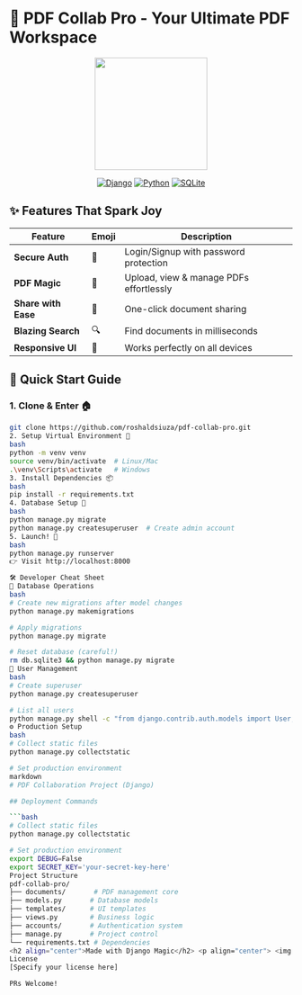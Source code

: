# 🚀 PDF Collab Pro - Your Ultimate PDF Workspace

<div align="center">
  <img src="https://media.giphy.com/media/v1.Y2lkPTc5MGI3NjExcDZ1dG1zZ3J1Z2R4bWQ0bWJ2Z2N6dWx5Z2JtY3BmcGZ6eGZ0eCZlcD12MV9pbnRlcm5hbF9naWZfYnlfaWQmY3Q9Zw/xT5LMHxhOfscxPfIfm/giphy.gif" width="200">
  
  [![Django](https://img.shields.io/badge/Django-3.2.18-green?style=for-the-badge&logo=django)](https://www.djangoproject.com/)
  [![Python](https://img.shields.io/badge/Python-3.11-blue?style=for-the-badge&logo=python)](https://www.python.org/)
  [![SQLite](https://img.shields.io/badge/SQLite-3.0-lightgrey?style=for-the-badge&logo=sqlite)](https://sqlite.org/)
</div>

## ✨ **Features That Spark Joy**
| Feature | Emoji | Description |
|---------|-------|-------------|
| **Secure Auth** | 🔐 | Login/Signup with password protection |
| **PDF Magic** | 📄 | Upload, view & manage PDFs effortlessly |
| **Share with Ease** | 🔗 | One-click document sharing |
| **Blazing Search** | 🔍 | Find documents in milliseconds |
| **Responsive UI** | 📱 | Works perfectly on all devices |

## 🎯 **Quick Start Guide**

### 1. **Clone & Enter** 🏠
```bash
git clone https://github.com/roshaldsiuza/pdf-collab-pro.git
2. Setup Virtual Environment 🐍
bash
python -m venv venv
source venv/bin/activate  # Linux/Mac
.\venv\Scripts\activate   # Windows
3. Install Dependencies 📦
bash
pip install -r requirements.txt
4. Database Setup 💾
bash
python manage.py migrate
python manage.py createsuperuser  # Create admin account
5. Launch! 🚀
bash
python manage.py runserver
👉 Visit http://localhost:8000

🛠 Developer Cheat Sheet
🔄 Database Operations
bash
# Create new migrations after model changes
python manage.py makemigrations

# Apply migrations
python manage.py migrate

# Reset database (careful!)
rm db.sqlite3 && python manage.py migrate
👥 User Management
bash
# Create superuser
python manage.py createsuperuser

# List all users
python manage.py shell -c "from django.contrib.auth.models import User; print(list(User.objects.all()))"
⚙️ Production Setup
bash
# Collect static files
python manage.py collectstatic

# Set production environment
markdown
# PDF Collaboration Project (Django)

## Deployment Commands

```bash
# Collect static files
python manage.py collectstatic

# Set production environment
export DEBUG=False
export SECRET_KEY='your-secret-key-here'
Project Structure
pdf-collab-pro/
├── documents/       # PDF management core
├── models.py       # Database models
├── templates/      # UI templates
├── views.py        # Business logic
├── accounts/       # Authentication system
├── manage.py       # Project control
└── requirements.txt # Dependencies
<h2 align="center">Made with Django Magic</h2> <p align="center"> <img src="https://media.giphy.com/media/3071KU" width="200" alt="Django Magic"> </p>
License
[Specify your license here]

PRs Welcome!
